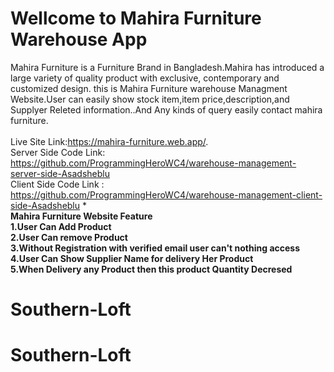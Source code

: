 # Wellcome to Mahira Furniture Warehouse App
Mahira Furniture is a Furniture Brand in Bangladesh.Mahira has introduced a large variety of quality product with exclusive, contemporary and customized design.
this is Mahira Furniture warehouse Managment Website.User can easily show stock item,item price,description,and Supplyer Releted information..And Any kinds of query easily contact mahira furniture.
<br> 
<br>
 Live Site Link:https://mahira-furniture.web.app/.
 <br>
 Server Side Code Link: https://github.com/ProgrammingHeroWC4/warehouse-management-server-side-Asadsheblu
 <br>
Client Side Code Link : https://github.com/ProgrammingHeroWC4/warehouse-management-client-side-Asadsheblu
 * 
<br>
**Mahira Furniture Website Feature** 
<br>
**1.User Can Add Product**
<br>
**2.User Can remove Product**
<br>
**3.Without Registration with verified email user can't nothing access**
<br>
**4.User Can Show Supplier Name for delivery Her Product**
<br>
**5.When Delivery any Product then this product Quantity Decresed**
# Southern-Loft
# Southern-Loft
